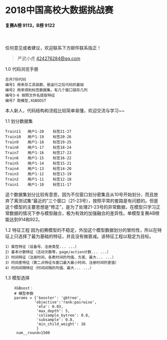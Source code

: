 # 2018中国高校大数据挑战赛

#### 复赛A榜 9113，B榜 9122

<br/><br/>
任何意见或者建议，欢迎联系下方邮件联系指正！
> 严武小虎 424276284@qq.com

1.0 代码浏览手册
```
总共7份代码
编号1 用来存工具函数，是运行之后代码的基础
编号2 用来得到标签数据集，有几个窗口就存几列
编号3-6 按照文件名提取特征
编号7 跑模型,XGBOOST
```
本人新人，代码结构和流程比较简单易懂，欢迎交流与学习~~



1.1 划分数据集
```
Train11   用户1-20    标签21-27 
Train10   用户1-19    标签20-26
Train9    用户1-18    标签19-25
Train8    用户1-17    标签18-24
Train7    用户1-16    标签17-23
Train6    用户1-15    标签16-22
Train5    用户1-14    标签15-21
Train4    用户1-13    标签14-20
Train3    用户1-12    标签13-19
Train2    用户1-11    标签12-18
Train1    用户1-10    标签11-17
```
这个数据集划分比较有意思，因为不仅窗口划分密集且从10号开始划分，而且放弃了离测试集“最近的”三个窗口（21-23号），按照平常的套路是有问题的。但是这个模型的主要思想是“修正”，是为了处理21-23号的异常数据，在模型只学习正常数据的情况下参与模型融合，极为有效的加强融合的差异性。单模型复赛AB榜能达到914和922。


1.2 特征工程
	因为初赛模型的不稳定，外加这个模型数据划分的冒险性，所以在特征上只选择了最为基础的特征，并且没有做衰减。该特征工程以稳定为目标。
```
1）属性特征（设备号、注册类型... ...）
2）基本计数特征（活动次数等，page/action计数... ...）
2）时间特征（注册时间，各表时间的均值、方差、最大... ...）
3）时间差特征（第二点特征与窗口最大最小时间、注册时间的差值）
4）时间间隔特征（时间间隔的均值、最大... ...）
```

1.3 模型选择
```
	XGBoost：
    # 模型参数
    params = {'booster': 'gbtree',
             'objective':'rank:pairwise',
              'eta': 0.03,
              'max_depth': 5,
              'colsample_bytree': 0.8,
              'subsample': 0.8,
              'min_child_weight': 16
              }
     num__round=1500
```
